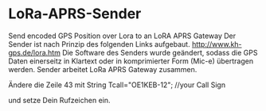 # LoRa-APRS-Sender
Send encoded GPS Position over Lora to an LoRA APRS Gateway 
Der Sender ist nach Prinzip des folgenden Links aufgebaut. 
http://www.kh-gps.de/lora.htm
Die Software des Senders wurde geändert, sodass die GPS Daten einerseitz in Klartext oder in komprimierter Form (Mic-e) übertragen werden.
Sender arbeitet LoRa APRS Gateway zusammen. 

Ändere die Zeile 43 mit 
String Tcall="OE1KEB-12";   //your Call Sign

und setze Dein Rufzeichen ein. 

